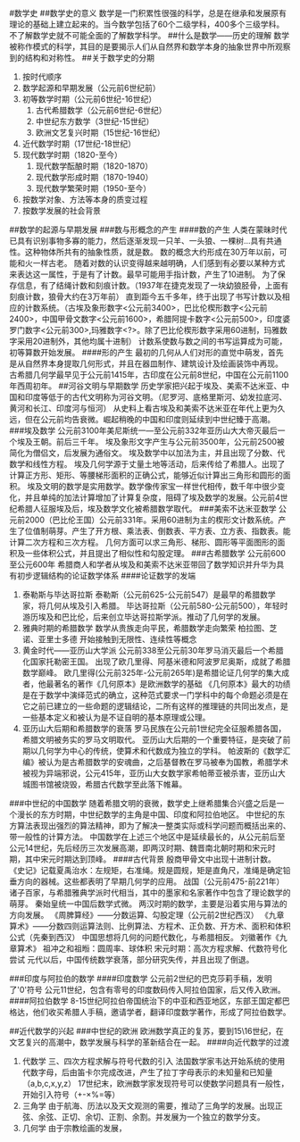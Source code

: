 #数学史
##数学史的意义
数学是一门积累性很强的科学，总是在继承和发展原有理论的基础上建立起来的。当今数学包括了60个二级学科，400多个三级学科。
不了解数学史就不可能全面的了解数学科学。
##什么是数学——历史的理解
数学被称作模式的科学，其目的是要揭示人们从自然界和数学本身的抽象世界中所观察到的结构和对称性。
##关于数学史的分期
1. 按时代顺序
  1. 数学起源和早期发展（公元前6世纪前）
  2. 初等数学时期（公元前6世纪-16世纪）
     1. 古代希腊数学（公元前6世纪-6世纪）
     2. 中世纪东方数学（3世纪-15世纪）
     3. 欧洲文艺复兴时期（15世纪-16世纪）
  3. 近代数学时期（17世纪-18世纪）
  4. 现代数学时期（1820-至今）
     1. 现代数学酝酿时期（1820-1870）
     2. 现代数学形成时期（1870-1940）
     3. 现代数学繁荣时期（1950-至今）
2. 按数学对象、方法等本身的质变过程
3. 按数学发展的社会背景

##数学的起源与早期发展
###数与形概念的产生
####数的产生
人类在蒙昧时代已具有识别事物多寡的能力，然后逐渐发现一只羊、一头狼、一棵树...具有共通性。这种物体所共有的抽象性质，就是数。
数的概念大约形成在30万年以前，可能和火一样古老。
随着对数的认识变得越来越明确，人们感到有必要以某种方式来表达这一属性，于是有了计数。最早可能用手指计数，产生了10进制。
为了保存信息，有了结绳计数和刻痕计数。（1937年在捷克发现了一块幼狼胫骨，上面有刻痕计数，狼骨大约在3万年前）
直到距今五千多年，终于出现了书写计数以及相应的计数系统。（古埃及象形数字<公元前3400>，巴比伦楔形数字<公元前2400>，中国甲骨文数字<公元前1600>，希腊阿提卡数字<公元前500>，印度婆罗门数字<公元前300>,玛雅数字<?>。除了巴比伦楔形数字采用60进制，玛雅数字采用20进制外，其他均属十进制）
计数系使数与数之间的书写运算成为可能，初等算数开始发展。
####形的产生
最初的几何从人们对形的直觉中萌发，首先是从自然界本身提取几何形式，并且在器皿制作、建筑设计及绘画装饰中再现。
古希腊几何学最早见于公元前1415年，古印度在公元前8世纪，中国在公元前1100年西周初年。
##河谷文明与早期数学
历史学家把兴起于埃及、美索不达米亚、中国和印度等低于的古代文明称为河谷文明。（尼罗河、底格里斯河、幼发拉底河、黄河和长江、印度河与恒河）
从史料上看古埃及和美索不达米亚在年代上更为久远，但在公元前均告衰微。崛起稍晚的中国和印度则延续到中世纪臻于高潮。
###埃及数学
公元前3100年美尼斯统一—至公元前332年亚历山大大帝灭最后一个埃及王朝。前后三千年。
埃及象形文字产生与公元前3500年，公元前2500被简化为僧侣文，后发展为通俗文。
埃及数学中以加法为主，并且出现了分数、代数学和线性方程。
埃及几何学源于丈量土地等活动，后来传给了希腊人。出现了计算正方形、矩形、等腰梯形面积的正确公式，能够近似计算出三角形和圆形的面积。
埃及文明的数学是实用数学。数学像传家宝一样世代相传，数千年中很少变化，并且单纯的加法计算增加了计算复杂度，阻碍了埃及数学的发展。公元前4世纪希腊人征服埃及后，埃及数学文化被希腊数学取代。
###美索不达米亚数学
公元前2000（巴比伦王国）公元前331年。采用60进制为主的楔形文计数系统。产生了位值制萌芽。产生了开方根、乘法表、倒数表、平方表、立方表、指数表。能计算二次方程和三次方程。
几何方面可以求三角形、梯形、圆形等平面图形的面积及一些体积公式，并且提出了相似性和勾股定理。
###古希腊数学
公元前600至公元600年
希腊商人和学者从埃及和美索不达米亚带回了数学知识并升华为具有初步逻辑结构的论证数学体系
####论证数学的发端
1. 泰勒斯与毕达哥拉斯
泰勒斯（公元前625-公元前547）是最早的希腊数学家，将几何从埃及引入希腊。
毕达哥拉斯（公元前580-公元前500），年轻时游历埃及和巴比伦，后来创立毕达哥拉斯学派。推动了几何学的发展。
2. 雅典时期的希腊数学
数学从贵族走向平民，希腊数学走向繁荣
柏拉图、芝诺、亚里士多德
开始接触到无限性、连续性等概念
3. 黄金时代——亚历山大学派
公元前338至公元前30年罗马消灭最后一个希腊化国家托勒密王国。
出现了欧几里得、阿基米德和阿波罗尼奥斯，成就了希腊数学巅峰。
欧几里得(公元前325年-公元前265年)是希腊论证几何学的集大成者，他最著名的著作《几何原本》是欧洲数学的基础
《几何原本》最大的功绩是在于数学中演绎范式的确立，这种范式要求一门学科中的每个命题必须是在它之前已建立的一些命题的逻辑结论，二所有这样的推理链的共同出发点，是一些基本定义和被认为是不证自明的基本原理或公理。
4. 亚历山大后期和希腊数学的衰落
罗马民族在公元前1世纪完全征服希腊各国，希腊文明被务实的罗马文明取代。
亚历山大后期的一个重要特征，是突破了前期以几何学为中心的传统，使算术和代数成为独立的学科。
帕波斯的《数学汇编》被认为是古希腊数学的安魂曲，之后基督教在罗马被奉为国教，希腊学术被视为异端邪说，公元415年，亚历山大女数学家希帕蒂亚被杀害，亚历山大城图书馆被烧毁，希腊古代数学至此落下帷幕。

###中世纪的中国数学
随着希腊文明的衰微，数学史上继希腊集合兴盛之后是一个漫长的东方时期，中世纪数学的主角是中国、印度和阿拉伯地区。
中世纪的东方算法表现出强烈的算法精神，即为了解决一整类实际或科学问题而概括出来的、带一般性的计算方法。
中国数学在上述三个地区中是延续最长的，从公元前后至公元14世纪，先后经历三次发展高潮，即两汉时期、魏晋南北朝时期和宋元时期，其中宋元时期达到顶峰。
####古代背景
殷商甲骨文中出现十进制计数。
《史记》记载夏禹治水：左规矩，右准绳。规是圆规，矩是直角尺，准绳是确定铅垂方向的器械。这些都表明了早期几何学的应用。
战国（公元前475-前221年）诸子百家，与希腊雅典学派时代相当，其中的墨家和名家著作中包含了理论数学的萌芽。
秦始皇统一中国后数学式微。
两汉时期的数学，主要是沿着实用与算法的方向发展。
《周脾算经》——分数运算、勾股定理（公元前2世纪西汉）
《九章算术》——分数四则运算法则、比例算法、方程术、正负数、开方术、面积和体积公式（先秦到西汉）
中国思想将几何的问题代数化，与希腊相反。
刘徽著作《九章算术》
祖冲之和祖暅：圆周率、球体积
宋元时期：高次方程求解、代数符号化尝试
元代以后，中国传统数学衰落，部分研究失传，并且出现了倒退。

###印度与阿拉伯的数学
####印度数学
公元前2世纪的巴克莎莉手稿，发明了'0'符号
公元11世纪，包含有零号的印度数码传入阿拉伯国家，后又传入欧洲。
####阿拉伯数学
8-15世纪阿拉伯帝国统治下的中亚和西亚地区，东部王国定都巴格达，他们收买希腊人手稿，邀请学者，翻译印度数学著作，形成了阿拉伯数学。

##近代数学的兴起
###中世纪的欧洲
欧洲数学真正的复苏，要到15\16世纪，在文艺复兴的高潮中，数学发展与科学的革新结合在一起。
####向近代数学的过渡
1. 代数学
三、四次方程求解与符号代数的引入
法国数学家韦达开始系统的使用代数字母，后由笛卡尔完成改进，产生了拉丁字母表示的未知量和已知量（a,b,c,x,y,z）
17世纪末，欧洲数学家发现符号可以使数学问题具有一般性，开始引入符号（+-×%=等）
2. 三角学
由于航海、历法以及天文观测的需要，推动了三角学的发展。出现正弦、余弦、正切、余切、正割、余割。并发展为一个独立的数学分支。
3. 几何学
由于宗教绘画的发展，
